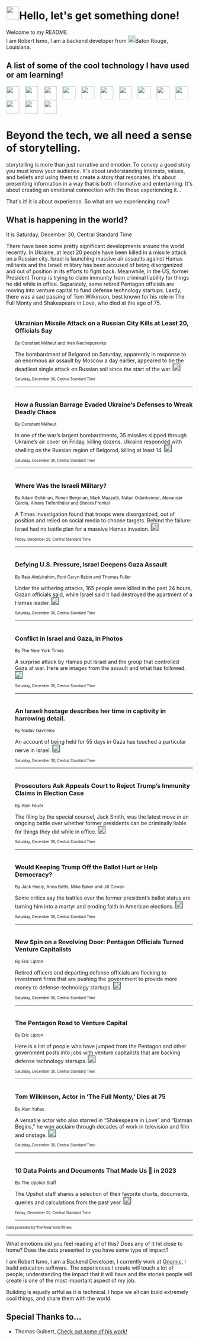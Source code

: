 <h1><img src="https://emojis.slackmojis.com/emojis/images/1643514375/3493/hot-coffee.gif?1643514375" width="35"/>Hello, let's get something done!</h1>

<p>Welcome to my README.<br/>
I am Robert Ismo, I am a backend developer from <img src="https://emojis.slackmojis.com/emojis/images/1638395689/50435/moulin_rouge.png?1638395689" width="20"/>Baton Rouge, Louisiana.</p>
<h2>A list of some of the cool technology I have used or am learning!</h2>
<p>
<img src="https://emojis.slackmojis.com/emojis/images/1643516091/21142/meow_bongotap.gif?1643516091" width="35" alt="">
<img src="https://img.shields.io/badge/Favorite%20Frontend%20Framework-SvelteKit-f83903" alt="">
<img src="https://img.shields.io/badge/Second%20Favorite-Vue-40b581" alt="">
<img src="https://img.shields.io/badge/Most%20Used%20Runtime-Nodejs-78b061" alt="">
<img src="https://emojis.slackmojis.com/emojis/images/1643517416/34482/fire.gif?1643517416" width="35" alt="">
<img src="https://img.shields.io/badge/Javascript%20But%20Better-Typescript-0078ca" alt="">
<img src="https://img.shields.io/badge/Favorite%20Language-Elixir-3e244d" alt="">
<img src="https://img.shields.io/badge/Containerize%20Everything-Docker-6ac9ef" alt="">
<img src="https://emojis.slackmojis.com/emojis/images/1643514596/5999/meow_party.gif?1643514596" width="35" alt="">
<img src="https://img.shields.io/badge/API%20Love%20Language-Graphql-de32a5" alt="">
<img src="https://img.shields.io/badge/Our%20Favorite%20Version%20Controller-Git-e94f33" alt="">
<img src="https://img.shields.io/badge/Favorite%20Database-Redis-d42d1d" alt="">
<img src="https://emojis.slackmojis.com/emojis/images/1643514559/5584/deployparrot.gif?1643514559" width="35" alt="">
<img src="https://img.shields.io/badge/Container%20Interstate-RabbitMQ-f66200" alt="">
<img src="https://img.shields.io/badge/Gotta%20Learn-Kubernetes-316adf" alt="">
<img src="https://img.shields.io/badge/Really%20Mature%20Now-WASM-654fef" alt="">
<img src="https://emojis.slackmojis.com/emojis/images/1666642497/61942/dance_vibe.gif?1666642497" width="35" alt="">
<img src="https://img.shields.io/badge/For%20My%20M1-ARM64-657d96" alt="">
<img src="https://img.shields.io/badge/Loving%20This%20So%20Much-TailwindCSS-17bcb5" alt="">
<img src="https://img.shields.io/badge/Cool%20Build%20Tool-Vite-f9cb24" alt="">
<img src="https://emojis.slackmojis.com/emojis/images/1669231376/62819/working-on-it.gif?1669231376" width="35" alt="">
<img src="https://img.shields.io/badge/Fun%20and%20Easy%20Database-MongoDB-5f8c49" alt="">
<img src="https://img.shields.io/badge/JS%20Life%20Support-NPM-c73737" alt="">
<img src="https://img.shields.io/badge/I%20Liked%20It-DynamoDB-0073b9" alt="">
<img src="https://emojis.slackmojis.com/emojis/images/1643514045/46/question.gif?1643514045" width="35" alt="">
<img src="https://img.shields.io/badge/cool-React-60d6f9" alt="">
<img src="https://img.shields.io/badge/Future%20Big%20Project-Lambda-f37e00" alt="">
<img src="https://img.shields.io/badge/NPM%20But%20Better-PNPM-f1aa07" alt="">
<img src="https://emojis.slackmojis.com/emojis/images/1643514943/9662/fbwow.gif?1643514943" width="35" alt="">
<img src="https://img.shields.io/badge/First%20Language-C-662079" alt="">
<img src="https://img.shields.io/badge/Where%20I%20Deploy%20Frontend-Vercel-000000" alt="">
<img src="https://img.shields.io/badge/Who%20Does%20not%20Want%20an%20App-Swift-f9492a" alt="">
<img src="https://emojis.slackmojis.com/emojis/images/1643514058/151/javascript.png?1643514058" width="35" alt="">
<img src="https://img.shields.io/badge/cool-Python-fbd542" alt="">
<img src="https://img.shields.io/badge/Favorite%20Something-Stripe-656cdc" alt="">
<img src="https://img.shields.io/badge/Of%20Course-HTML5-ed6327" alt="">
<img src="https://emojis.slackmojis.com/emojis/images/1660415405/60731/bomb.gif?1660415405" width="35" alt="">
<img src="https://img.shields.io/badge/hate-CSS-2964ec" alt="">
<img src="https://img.shields.io/badge/Learning-CircleCI-141215" alt="">
<img src="https://img.shields.io/badge/Learning-Rust-fbbb3b" alt="">
<img src="https://emojis.slackmojis.com/emojis/images/1660415397/60712/writing-hand.gif?1660415397" width="35" alt="">
<img src="https://img.shields.io/badge/Dev%20Browser%20of%20Choice-Firefox-cc4e26" alt="">
<img src="https://img.shields.io/badge/Recoverying%20From%20Windows-UNIX-1781e3" alt="">
<img src="https://img.shields.io/badge/LOVE-LogSeq-90c1c2" alt="">
<img src="https://emojis.slackmojis.com/emojis/images/1643514066/223/kirby.gif?1643514066" width="35" alt="">
<img src="https://img.shields.io/badge/Daily%20Driver-MacOS-e6e6e8" alt="">
<img src="https://img.shields.io/badge/Git%20Server-Github-000000" alt="">
<img src="https://img.shields.io/badge/enjoyable-EC2-f17428" alt="">
<img src="https://emojis.slackmojis.com/emojis/images/1643514239/2069/excited.gif?1643514239" width="35" alt="">
</p>
<h1>Beyond the tech, we all need a sense of storytelling.</h1>
<p>storytelling is more than just narrative and emotion. To convey a good story you must know your audience. It's about understanding interests, values, and beliefs and using them to create a story that resonates. It's about presenting information in a way that is both informative and entertaining. It's about creating an emotional connection with the those experiencing it...</p>
<p>That's it! it is about experience. So what are we experiencing now?</p>
<h2>What is happening in the world?</h2>
<p>It is Saturday, December 30, Central Standard Time</p>
<p>
There have been some pretty significant developments around the world recently. In Ukraine, at least 20 people have been killed in a missile attack on a Russian city. Israel is launching massive air assaults against Hamas militants and the Israeli military has been accused of being disorganized and out of position in its efforts to fight back. Meanwhile, in the US, former President Trump is trying to claim immunity from criminal liability for things he did while in office. Separately, some retired Pentagon officials are moving into venture capital to fund defense technology startups. Lastly, there was a sad passing of Tom Wilkinson, best known for his role in The Full Monty and Shakespeare in Love, who died at the age of 75.</p>
<ol>
<img src="https://img.shields.io/badge/-world-blue" alt="">
<h3>Ukrainian Missile Attack on a Russian City Kills at Least 20, Officials Say</h3>
<sub>By Constant Méheut and Ivan Nechepurenko</sub>
<p>The bombardment of Belgorod on Saturday, apparently in response to an enormous air assault by Moscow a day earlier, appeared to be the deadliest single attack on Russian soil since the start of the war.  <a href=""><img src="https://developer.nytimes.com/files/poweredby_nytimes_30b.png?v=1583354208352" height="20"></a></p>
<sub><sub>Saturday, December 30, Central Standard Time</sub></sub>
<hr/>
<img src="https://img.shields.io/badge/-world-blue" alt="">
<h3>How a Russian Barrage Evaded Ukraine’s Defenses to Wreak Deadly Chaos</h3>
<sub>By Constant Méheut</sub>
<p>In one of the war’s largest bombardments, 35 missiles slipped through Ukraine’s air cover on Friday, killing dozens. Ukraine responded with shelling on the Russian region of Belgorod, killing at least 14.  <a href=""><img src="https://developer.nytimes.com/files/poweredby_nytimes_30b.png?v=1583354208352" height="20"></a></p>
<sub><sub>Saturday, December 30, Central Standard Time</sub></sub>
<hr/>
<img src="https://img.shields.io/badge/-world-blue" alt="">
<h3>Where Was the Israeli Military?</h3>
<sub>By Adam Goldman, Ronen Bergman, Mark Mazzetti, Natan Odenheimer, Alexander Cardia, Ainara Tiefenthäler and Sheera Frenkel</sub>
<p>A Times investigation found that troops were disorganized, out of position and relied on social media to choose targets. Behind the failure: Israel had no battle plan for a massive Hamas invasion.  <a href=""><img src="https://developer.nytimes.com/files/poweredby_nytimes_30b.png?v=1583354208352" height="20"></a></p>
<sub><sub>Friday, December 29, Central Standard Time</sub></sub>
<hr/>
<img src="https://img.shields.io/badge/-world-blue" alt="">
<h3>Defying U.S. Pressure, Israel Deepens Gaza Assault</h3>
<sub>By Raja Abdulrahim, Roni Caryn Rabin and Thomas Fuller</sub>
<p>Under the withering attacks, 165 people were killed in the past 24 hours, Gazan officials said, while Israel said it had destroyed the apartment of a Hamas leader.  <a href=""><img src="https://developer.nytimes.com/files/poweredby_nytimes_30b.png?v=1583354208352" height="20"></a></p>
<sub><sub>Saturday, December 30, Central Standard Time</sub></sub>
<hr/>
<img src="https://img.shields.io/badge/-world-blue" alt="">
<h3>Conflict in Israel and Gaza, in Photos</h3>
<sub>By The New York Times</sub>
<p>A surprise attack by Hamas put Israel and the group that controlled Gaza at war. Here are images from the assault and what has followed.  <a href=""><img src="https://developer.nytimes.com/files/poweredby_nytimes_30b.png?v=1583354208352" height="20"></a></p>
<sub><sub>Saturday, December 30, Central Standard Time</sub></sub>
<hr/>
<img src="https://img.shields.io/badge/-world-blue" alt="">
<h3>An Israeli hostage describes her time in captivity in harrowing detail.</h3>
<sub>By Nadav Gavrielov</sub>
<p>An account of being held for 55 days in Gaza has touched a particular nerve in Israel.  <a href=""><img src="https://developer.nytimes.com/files/poweredby_nytimes_30b.png?v=1583354208352" height="20"></a></p>
<sub><sub>Saturday, December 30, Central Standard Time</sub></sub>
<hr/>
<img src="https://img.shields.io/badge/-us-blue" alt="">
<h3>Prosecutors Ask Appeals Court to Reject Trump’s Immunity Claims in Election Case</h3>
<sub>By Alan Feuer</sub>
<p>The filing by the special counsel, Jack Smith, was the latest move in an ongoing battle over whether former presidents can be criminally liable for things they did while in office.  <a href=""><img src="https://developer.nytimes.com/files/poweredby_nytimes_30b.png?v=1583354208352" height="20"></a></p>
<sub><sub>Saturday, December 30, Central Standard Time</sub></sub>
<hr/>
<img src="https://img.shields.io/badge/-us-blue" alt="">
<h3>Would Keeping Trump Off the Ballot Hurt or Help Democracy?</h3>
<sub>By Jack Healy, Anna Betts, Mike Baker and Jill Cowan</sub>
<p>Some critics say the battles over the former president’s ballot status are turning him into a martyr and eroding faith in American elections.  <a href=""><img src="https://developer.nytimes.com/files/poweredby_nytimes_30b.png?v=1583354208352" height="20"></a></p>
<sub><sub>Saturday, December 30, Central Standard Time</sub></sub>
<hr/>
<img src="https://img.shields.io/badge/-us-blue" alt="">
<h3>New Spin on a Revolving Door: Pentagon Officials Turned Venture Capitalists</h3>
<sub>By Eric Lipton</sub>
<p>Retired officers and departing defense officials are flocking to investment firms that are pushing the government to provide more money to defense-technology startups.  <a href=""><img src="https://developer.nytimes.com/files/poweredby_nytimes_30b.png?v=1583354208352" height="20"></a></p>
<sub><sub>Saturday, December 30, Central Standard Time</sub></sub>
<hr/>
<img src="https://img.shields.io/badge/-us-blue" alt="">
<h3>The Pentagon Road to Venture Capital</h3>
<sub>By Eric Lipton</sub>
<p>Here is a list of people who have jumped from the Pentagon and other government posts into jobs with venture capitalists that are backing defense technology startups.  <a href=""><img src="https://developer.nytimes.com/files/poweredby_nytimes_30b.png?v=1583354208352" height="20"></a></p>
<sub><sub>Saturday, December 30, Central Standard Time</sub></sub>
<hr/>
<img src="https://img.shields.io/badge/-arts-blue" alt="">
<h3>Tom Wilkinson, Actor in ‘The Full Monty,’ Dies at 75</h3>
<sub>By Alan Yuhas</sub>
<p>A versatile actor who also starred in “Shakespeare in Love” and “Batman Begins,” he won acclaim through decades of work in television and film and onstage.  <a href=""><img src="https://developer.nytimes.com/files/poweredby_nytimes_30b.png?v=1583354208352" height="20"></a></p>
<sub><sub>Saturday, December 30, Central Standard Time</sub></sub>
<hr/>
<img src="https://img.shields.io/badge/-upshot-blue" alt="">
<h3>10 Data Points and Documents That Made Us 🤔 in 2023</h3>
<sub>By The Upshot Staff</sub>
<p>The Upshot staff shares a selection of their favorite charts, documents, queries and calculations from the past year.  <a href=""><img src="https://developer.nytimes.com/files/poweredby_nytimes_30b.png?v=1583354208352" height="20"></a></p>
<sub><sub>Friday, December 29, Central Standard Time</sub></sub>
<hr/>
</ol>
<a href="https://developer.nytimes.com"><sub><sub>Data provided by The New York Times</sub></sub></a>
<hr/>
<p>What emotions did you feel reading all of this? Does any of it hit close to home? Does the data presented to you have some type of impact?</p>
<p>I am Robert Ismo, I am a Backend Developer, I currently work at <a href="https://gnomic.education/">Gnomic</a>, I build education software. The experiences I create will touch a lot of people; understanding the impact that it will have and the stories people will create is one of the most important aspect of my job.</p>
<p>Building is equally artful as it is technical. I hope we all can build extremely cool things, and share them with the world.</p>
<h2>Special Thanks to...</h2>
<ul>
<li>Thomas Guibert, <a href="https://github.com/thmsgbrt/thmsgbrt">Check out some of his work!</a></li>
</ul>